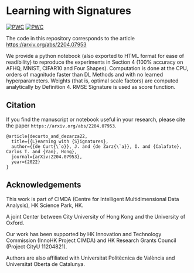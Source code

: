 # Learning with Signatures
[![PWC](https://img.shields.io/endpoint.svg?url=https://paperswithcode.com/badge/learning-with-signatures/image-classification-on-mnist)](https://paperswithcode.com/sota/image-classification-on-mnist?p=learning-with-signatures)
[![PWC](https://img.shields.io/endpoint.svg?url=https://paperswithcode.com/badge/learning-with-signatures/image-classification-on-cifar-10)](https://paperswithcode.com/sota/image-classification-on-cifar-10?p=learning-with-signatures)

The code in this repository corresponds to the article https://arxiv.org/abs/2204.07953

We provide a python notebook (also exported to HTML format for ease of readibility) to reproduce the experiments in Section 4 (100% accuracy on AFHQ, MNIST, CIFAR10 and Four Shapes). Computation is done at the CPU, orders of magnitude faster than DL Methods and with no learned hyperparameters. Weights (that is, optimal scale factors) are computed analytically by Definition 4. RMSE Signature is used as score function.

## Citation
If you find the manuscript or notebook useful in your research, please cite the paper `https://arxiv.org/abs/2204.07953`.

    @article{decurto_and_dezarza22,
      title={{L}earning with {S}ignatures},
      author={{de Curt{\`o}}, J. and {de Zarz{\`a}}, I. and {Calafate}, Carlos T. and {Yan}, Hong},
      journal={arXiv:2204.07953},
      year={2022}
    }
    
## Acknowledgements
This work is part of CIMDA (Centre for Intelligent Multidimensional Data Analysis), HK Science Park, HK.

A joint Center between City University of Hong Kong and the University of Oxford.

Our work has been supported by HK Innovation and Technology Commission (InnoHK Project CIMDA) and HK Research Grants Council (Project CityU 11204821).

Authors are also affiliated with Universitat Politècnica de València and Universitat Oberta de Catalunya.
